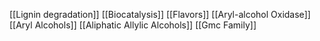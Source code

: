 [[Lignin degradation]]
[[Biocatalysis]]
[[Flavors]]
[[Aryl-alcohol Oxidase]]
[[Aryl Alcohols]]
[[Aliphatic Allylic Alcohols]]
[[Gmc Family]]
